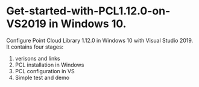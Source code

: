 # Get-started-with-PCL1.12.0-on-VS2019 in Windows 10.
Configure Point Cloud Library 1.12.0 in Windows 10 with Visual Studio 2019. 
It contains four stages:
1) verisons and links
2) PCL installation in Windows
3) PCL configuration in VS
4) Simple test and demo 
